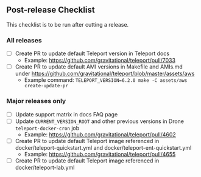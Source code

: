 ## Post-release Checklist

This checklist is to be run after cutting a release.

### All releases

- [ ] Create PR to update default Teleport version in Teleport docs
  - Example: https://github.com/gravitational/teleport/pull/7033
- [ ] Create PR to update default AMI versions in Makefile and AMIs.md under https://github.com/gravitational/teleport/blob/master/assets/aws
  - Example command: `TELEPORT_VERSION=6.2.0 make -C assets/aws create-update-pr`

### Major releases only

- [ ] Update support matrix in docs FAQ page
- [ ] Update `CURRENT_VERSION_ROOT` and other previous versions in Drone `teleport-docker-cron` job
  - Example: https://github.com/gravitational/teleport/pull/4602
- [ ] Create PR to update default Teleport image referenced in docker/teleport-quickstart.yml and docker/teleport-ent-quickstart.yml
  - Example: https://github.com/gravitational/teleport/pull/4655
- [ ] Create PR to update default Teleport image referenced in docker/teleport-lab.yml